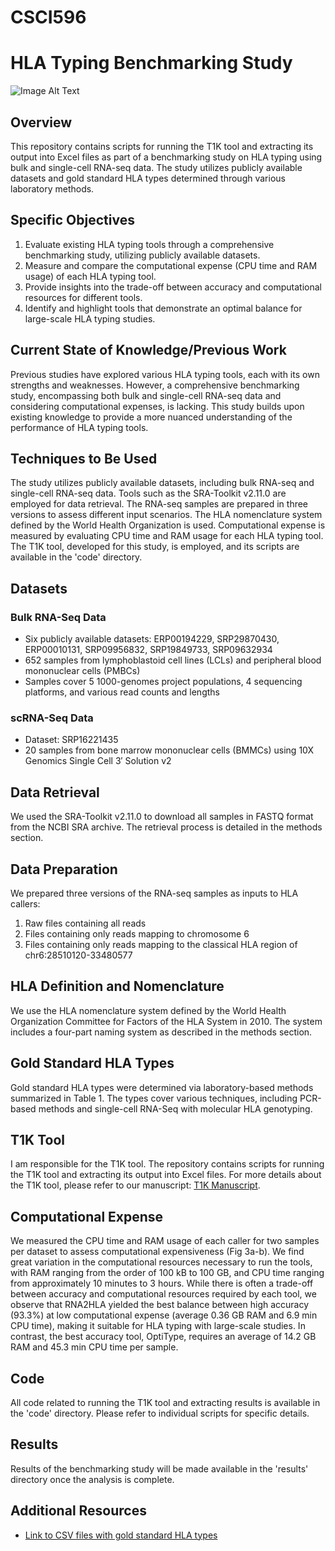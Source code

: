 # CSCI596

# HLA Typing Benchmarking Study

![Image Alt Text](https://www.bing.com/th?id=OSK.bfc34f69dc3d74915b3a943ac55afe55&pid=cdx&w=320&h=252&c=7)

## Overview

This repository contains scripts for running the T1K tool and extracting its output into Excel files as part of a benchmarking study on HLA typing using bulk and single-cell RNA-seq data. The study utilizes publicly available datasets and gold standard HLA types determined through various laboratory methods.

## Specific Objectives

1. Evaluate existing HLA typing tools through a comprehensive benchmarking study, utilizing publicly available datasets.
2. Measure and compare the computational expense (CPU time and RAM usage) of each HLA typing tool.
3. Provide insights into the trade-off between accuracy and computational resources for different tools.
4. Identify and highlight tools that demonstrate an optimal balance for large-scale HLA typing studies.

## Current State of Knowledge/Previous Work

Previous studies have explored various HLA typing tools, each with its own strengths and weaknesses. However, a comprehensive benchmarking study, encompassing both bulk and single-cell RNA-seq data and considering computational expenses, is lacking. This study builds upon existing knowledge to provide a more nuanced understanding of the performance of HLA typing tools.

## Techniques to Be Used

The study utilizes publicly available datasets, including bulk RNA-seq and single-cell RNA-seq data. Tools such as the SRA-Toolkit v2.11.0 are employed for data retrieval. The RNA-seq samples are prepared in three versions to assess different input scenarios. The HLA nomenclature system defined by the World Health Organization is used. Computational expense is measured by evaluating CPU time and RAM usage for each HLA typing tool. The T1K tool, developed for this study, is employed, and its scripts are available in the 'code' directory.

## Datasets

### Bulk RNA-Seq Data
- Six publicly available datasets: ERP00194229, SRP29870430, ERP00010131, SRP09956832, SRP19849733, SRP09632934
- 652 samples from lymphoblastoid cell lines (LCLs) and peripheral blood mononuclear cells (PMBCs)
- Samples cover 5 1000-genomes project populations, 4 sequencing platforms, and various read counts and lengths

### scRNA-Seq Data
- Dataset: SRP16221435
- 20 samples from bone marrow mononuclear cells (BMMCs) using 10X Genomics Single Cell 3′ Solution v2

## Data Retrieval

We used the SRA-Toolkit v2.11.0 to download all samples in FASTQ format from the NCBI SRA archive. The retrieval process is detailed in the methods section.

## Data Preparation

We prepared three versions of the RNA-seq samples as inputs to HLA callers:
1. Raw files containing all reads
2. Files containing only reads mapping to chromosome 6
3. Files containing only reads mapping to the classical HLA region of chr6:28510120-33480577

## HLA Definition and Nomenclature

We use the HLA nomenclature system defined by the World Health Organization Committee for Factors of the HLA System in 2010. The system includes a four-part naming system as described in the methods section.

## Gold Standard HLA Types

Gold standard HLA types were determined via laboratory-based methods summarized in Table 1. The types cover various techniques, including PCR-based methods and single-cell RNA-Seq with molecular HLA genotyping.

## T1K Tool

I am responsible for the T1K tool. The repository contains scripts for running the T1K tool and extracting its output into Excel files. For more details about the T1K tool, please refer to our manuscript: [T1K Manuscript](https://www.biorxiv.org/content/10.1101/2023.05.22.541750v2).

## Computational Expense

We measured the CPU time and RAM usage of each caller for two samples per dataset to assess computational expensiveness (Fig 3a-b). We find great variation in the computational resources necessary to run the tools, with RAM ranging from the order of 100 kB to 100 GB, and CPU time ranging from approximately 10 minutes to 3 hours. While there is often a trade-off between accuracy and computational resources required by each tool, we observe that RNA2HLA yielded the best balance between high accuracy (93.3%) at low computational expense (average 0.36 GB RAM and 6.9 min CPU time), making it suitable for HLA typing with large-scale studies. In contrast, the best accuracy tool, OptiType, requires an average of 14.2 GB RAM and 45.3 min CPU time per sample.

## Code

All code related to running the T1K tool and extracting results is available in the 'code' directory. Please refer to individual scripts for specific details.

## Results

Results of the benchmarking study will be made available in the 'results' directory once the analysis is complete.

## Additional Resources

- [Link to CSV files with gold standard HLA types](https://github.com/Mangul-Lab-USC/HLA_benchmark)
